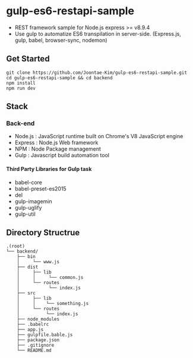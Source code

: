 # gulp-es6-restapi-sample
- REST framework sample for Node.js express >= v8.9.4
- Use gulp to automatize ES6 transpilation in server-side. (Express.js, gulp, babel, browser-sync, nodemon)
## Get Started

```
git clone https://github.com/Joontae-Kim/gulp-es6-restapi-sample.git
cd gulp-es6-restapi-sample && cd backend
npm install
npm run dev
```

## Stack
### Back-end
 - Node.js : JavaScript runtime built on Chrome's V8 JavaScript engine
 - Express : Node.js Web framework
 - NPM : Node Package management
 - Gulp : Javascript build automation tool

#### Third Party Libraries for Gulp task
  - babel-core
  - babel-preset-es2015
  - del
  - gulp-imagemin
  - gulp-uglify
  - gulp-util

## Directory Structrue
```
.(root)
└── backend/
    ├── bin
    │     └── www.js
    ├── dist
    │     ├── lib
    │     │     └── common.js
    │     └── routes
    │           └── index.js
    ├── src
    │     ├── lib
    │     │    └── something.js
    │     └── routes
    │          └── index.js
    ├── node_modules
    ├── .babelrc
    ├── app.js
    ├── gulpfile.bable.js
    ├── package.json
    ├── .gitignore
    └── README.md
```
